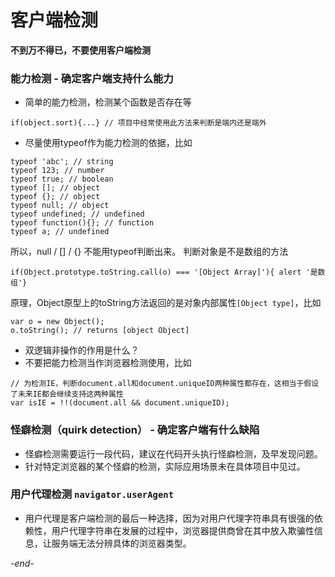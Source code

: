 # 客户端检测

**不到万不得已，不要使用客户端检测**
### 能力检测 - 确定客户端支持什么能力
* 简单的能力检测，检测某个函数是否存在等
```
if(object.sort){...} // 项目中经常使用此方法来判断是端内还是端外
```
* 尽量使用typeof作为能力检测的依据，比如
```
typeof 'abc'; // string
typeof 123; // number
typeof true; // boolean
typeof []; // object
typeof {}; // object
typeof null; // object
typeof undefined; // undefined
typeof function(){}; // function
typeof a; // undefined
```
所以，null / [] / {} 不能用typeof判断出来。
判断对象是不是数组的方法
```
if(Object.prototype.toString.call(o) === '[Object Array]'){ alert '是数组'}
```
原理，Object原型上的toString方法返回的是对象内部属性`[Object type]`，比如
```
var o = new Object();
o.toString(); // returns [object Object]
```
* 双逻辑非操作的作用是什么？
* 不要把能力检测当作浏览器检测使用，比如
```
// 为检测IE，判断document.all和document.uniqueID两种属性都存在，这相当于假设了未来IE都会继续支持这两种属性
var isIE = !!(document.all && document.uniqueID);
```

### 怪癖检测（quirk detection） - 确定客户端有什么缺陷
* 怪癖检测需要运行一段代码，建议在代码开头执行怪癖检测，及早发现问题。
* 针对特定浏览器的某个怪癖的检测，实际应用场景未在具体项目中见过。

### 用户代理检测 `navigator.userAgent`
* 用户代理是客户端检测的最后一种选择，因为对用户代理字符串具有很强的依赖性，用户代理字符串在发展的过程中，浏览器提供商曾在其中放入欺骗性信息，让服务端无法分辨具体的浏览器类型。

*-end-*
